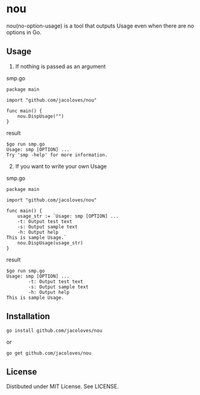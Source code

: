 # nou
nou(no-option-usage) is a tool that outputs Usage even when there are no options in Go. 

## Usage
1. If nothing is passed as an argument   

smp.go
```
package main

import "github.com/jacoloves/nou"

func main() {
	nou.DispUsage("")
}
```

result
```
$go run smp.go
Usage: smp [OPTION] ...
Try 'smp -help' for more information.
```

2. If you want to write your own Usage

smp.go
```
package main

import "github.com/jacoloves/nou"

func main() {
	usage_str := `Usage: smp [OPTION] ...
	-t: Output test text
	-s: Output sample text
	-h: Output help
This is sample Usage.`
	nou.DispUsage(usage_str)
}
```

result
```
$go run smp.go
Usage: smp [OPTION] ...
        -t: Output test text
        -s: Output sample text
        -h: Output help
This is sample Usage.
```

## Installation
```
go install github.com/jacoloves/nou
```

or

```
go get github.com/jacoloves/nou
```

## License
Distibuted under MIT License. See LICENSE.
